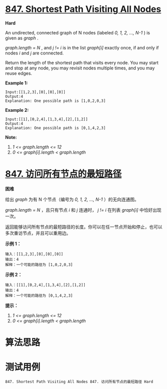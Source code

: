 # [847. Shortest Path Visiting All Nodes][enTitle]

**Hard**

An undirected, connected graph of N nodes (labeled  *0, 1, 2, ..., N-1* ) is given as  *graph* .

 *graph.length = N* , and  *j != i*  is in the list  *graph[i]*  exactly once, if and only if nodes  *i*  and  *j*  are connected.

Return the length of the shortest path that visits every node. You may start and stop at any node, you may revisit nodes multiple times, and you may reuse edges.





**Example 1:** 

```
Input:[[1,2,3],[0],[0],[0]]
Output:4
Explanation: One possible path is [1,0,2,0,3]
```

**Example 2:** 

```
Input:[[1],[0,2,4],[1,3,4],[2],[1,2]]
Output:4
Explanation: One possible path is [0,1,4,2,3]

```



**Note:** 

1.  *1 <= graph.length <= 12*  
2.  *0 <= graph[i].length < graph.length* 


# [847. 访问所有节点的最短路径][cnTitle]

**困难**

给出  *graph*  为有 N 个节点（编号为  *0, 1, 2, ..., N-1* ）的无向连通图。

 *graph.length = N* ，且只有节点  *i*  和  *j*  连通时， *j != i*  在列表  *graph[i]*  中恰好出现一次。

返回能够访问所有节点的最短路径的长度。你可以在任一节点开始和停止，也可以多次重访节点，并且可以重用边。





**示例 1：** 

```
输入：[[1,2,3],[0],[0],[0]]
输出：4
解释：一个可能的路径为 [1,0,2,0,3]
```

**示例 2：** 

```
输入：[[1],[0,2,4],[1,3,4],[2],[1,2]]
输出：4
解释：一个可能的路径为 [0,1,4,2,3]

```



**提示：** 

1.  *1 <= graph.length <= 12*  
2.  *0 <= graph[i].length < graph.length* 




# 算法思路

# 测试用例
```
847. Shortest Path Visiting All Nodes 847. 访问所有节点的最短路径 Hard
```

[enTitle]: https://leetcode.com/problems/shortest-path-visiting-all-nodes/
[cnTitle]: https://leetcode-cn.com/problems/shortest-path-visiting-all-nodes/

